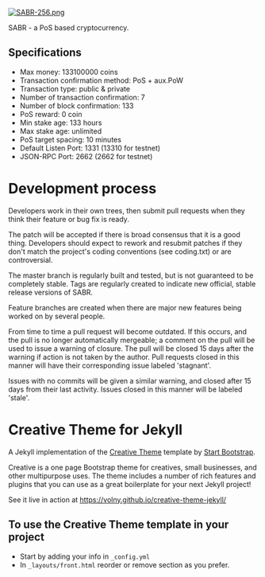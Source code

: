 [![SABR-256.png](https://s7.postimg.org/vgkvaeror/SABR-256.png)](https://sabr-coin.org)


SABR - a PoS based cryptocurrency.
		
Specifications
--------------

- Max money: 133100000 coins
- Transaction confirmation method: PoS + aux.PoW
- Transaction type: public & private
- Number of transaction confirmation: 7
- Number of block confirmation: 133
- PoS reward: 0 coin
- Min stake age: 133 hours
- Max stake age: unlimited
- PoS target spacing: 10 minutes
- Default Listen Port: 1331 (13310 for testnet)
- JSON-RPC Port: 2662 (2662 for testnet)


Development process
===========================

Developers work in their own trees, then submit pull requests when
they think their feature or bug fix is ready.

The patch will be accepted if there is broad consensus that it is a
good thing.  Developers should expect to rework and resubmit patches
if they don't match the project's coding conventions (see coding.txt)
or are controversial.

The master branch is regularly built and tested, but is not guaranteed
to be completely stable. Tags are regularly created to indicate new
official, stable release versions of SABR.

Feature branches are created when there are major new features being
worked on by several people.

From time to time a pull request will become outdated. If this occurs, and
the pull is no longer automatically mergeable; a comment on the pull will
be used to issue a warning of closure. The pull will be closed 15 days
after the warning if action is not taken by the author. Pull requests closed
in this manner will have their corresponding issue labeled 'stagnant'.

Issues with no commits will be given a similar warning, and closed after
15 days from their last activity. Issues closed in this manner will be 
labeled 'stale'.

# Creative Theme for Jekyll

A Jekyll implementation of the [Creative Theme](http://startbootstrap.com/template-overviews/creative/) template by [Start Bootstrap](http://startbootstrap.com).

Creative is a one page Bootstrap theme for creatives, small businesses, and other multipurpose uses.
The theme includes a number of rich features and plugins that you can use as a great boilerplate for your next Jekyll project! 

See it live in action at <https://volny.github.io/creative-theme-jekyll/>

## To use the Creative Theme template in your project

- Start by adding your info in `_config.yml`
- In `_layouts/front.html` reorder or remove section as you prefer.